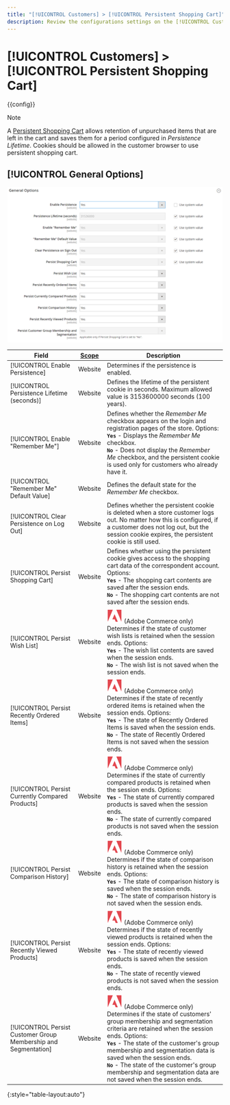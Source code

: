 ```yaml
---
title: "[!UICONTROL Customers] > [!UICONTROL Persistent Shopping Cart]"
description: Review the configurations settings on the [!UICONTROL Customers] > [!UICONTROL Persistent Shopping Cart] page of the Commerce Admin.
---
```

# [!UICONTROL Customers] > [!UICONTROL Persistent Shopping Cart]

{{config}}

>[!NOTE]
>
>A [Persistent Shopping Cart](https://docs.magento.com/user-guide/sales/cart-persistent.html) allows retention of unpurchased items that are left in the cart and saves them for a period configured in _Persistence Lifetime_. Cookies should be allowed in the customer browser to use persistent shopping cart.

## [!UICONTROL General Options]

![General Options](./assets/persistent-shopping-cart-general.png)<!-- zoom -->

<!-- [General Options](https://docs.magento.com/user-guide/sales/cart-persistent-configuration.html) -->

|Field|[Scope](../../getting-started/websites-stores-views.md#scope-settings)|Description|
|--- |--- |--- |
|[!UICONTROL Enable Persistence]|Website|Determines if  the persistence is enabled.|
|[!UICONTROL Persistence Lifetime (seconds)]|Website|Defines the lifetime of the persistent cookie in seconds. Maximum allowed value is 3153600000 seconds (100 years).|
|[!UICONTROL Enable "Remember Me"]|Website|Defines whether the _Remember Me_ checkbox appears on the login and registration pages of the store. Options: <br/>**`Yes`** - Displays the _Remember Me_ checkbox. <br/>**`No`** - Does not display the _Remember Me_ checkbox, and the persistent cookie is used only for customers who already have it.|
|[!UICONTROL "Remember Me" Default Value]|Website|Defines the default state for the _Remember Me_ checkbox.|
|[!UICONTROL Clear Persistence on Log Out]|Website|Defines whether the persistent cookie is deleted when a store customer logs out. No matter how this is configured, if a customer does not log out, but the session cookie expires, the persistent cookie is still used.|
|[!UICONTROL Persist Shopping Cart]|Website|Defines whether using the persistent cookie gives access to the shopping cart data of the correspondent account. Options: <br/>**`Yes`** - The shopping cart contents are saved after the session ends. <br/>**`No`** - The shopping cart contents are not saved after the session ends.|
|[!UICONTROL Persist Wish List]|Website|![Adobe Commerce](../../assets/adobe-logo.svg) (Adobe Commerce only) Determines if the state of customer wish lists is retained when the session ends. Options: <br/>**`Yes`** - The wish list contents are saved when the session ends. <br/>**`No`** - The wish list is not saved when the session ends.|
|[!UICONTROL Persist Recently Ordered Items]|Website|![Adobe Commerce](../../assets/adobe-logo.svg) (Adobe Commerce only) Determines if the state of recently ordered items is retained when the session ends. Options: <br/>**`Yes`** - The state of Recently Ordered Items is saved when the session ends. <br/>**`No`** - The state of Recently Ordered Items is not saved when the session ends.|
|[!UICONTROL Persist Currently Compared Products]|Website|![Adobe Commerce](../../assets/adobe-logo.svg) (Adobe Commerce only) Determines if the state of currently compared products is retained when the session ends. Options: <br/>**`Yes`** - The state of currently compared products is saved when the session ends. <br/>**`No`** - The state of currently compared products is not saved when the session ends.|
|[!UICONTROL Persist Comparison History]|Website|![Adobe Commerce](../../assets/adobe-logo.svg) (Adobe Commerce only) Determines if the state of comparison history is retained when the session ends. Options: <br/>**`Yes`** - The state of comparison history is saved when the session ends. <br/>**`No`** - The state of comparison history is not saved when the session ends.|
|[!UICONTROL Persist Recently Viewed Products]|Website|![Adobe Commerce](../../assets/adobe-logo.svg) (Adobe Commerce only) Determines if the state of recently viewed products is retained when the session ends. Options: <br/>**`Yes`** - The state of recently viewed products is saved when the session ends. <br/>**`No`** - The state of recently viewed products is not saved when the session ends.|
|[!UICONTROL Persist Customer Group Membership and Segmentation]|Website|![Adobe Commerce](../../assets/adobe-logo.svg) (Adobe Commerce only) Determines if the state of customers' group membership and segmentation criteria are retained when the session ends. Options: <br/>**`Yes`** - The state of the customer's group membership and segmentation data is saved when the session ends. <br/>**`No`** - The state of the customer's group membership and segmentation data are not saved when the session ends.|

{:style="table-layout:auto"}
